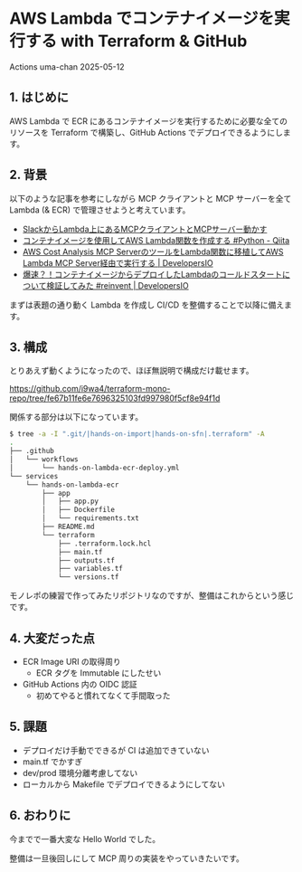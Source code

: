 # AWS Lambda でコンテナイメージを実行する with Terraform & GitHub
Actions
uma-chan
2025-05-12

## 1. はじめに

AWS Lambda で ECR
にあるコンテナイメージを実行するために必要な全てのリソースを Terraform
で構築し、GitHub Actions でデプロイできるようにします。

## 2. 背景

以下のような記事を参考にしながら MCP クライアントと MCP サーバーを全て
Lambda (& ECR) で管理させようと考えています。

- [SlackからLambda上にあるMCPクライアントとMCPサーバー動かす](https://zenn.dev/georgia1/articles/214056407379b2)
- [コンテナイメージを使用してAWS Lambda関数を作成する \#Python -
  Qiita](https://qiita.com/kyamamoto9120/items/f1cda89ffc7cb5254f17)
- [AWS Cost Analysis MCP ServerのツールをLambda関数に移植してAWS Lambda
  MCP Server経由で実行する \|
  DevelopersIO](https://dev.classmethod.jp/articles/securing-mcp-tools-with-aws-lambda-integration/)
- [爆速？！コンテナイメージからデプロイしたLambdaのコールドスタートについて検証してみた
  \#reinvent \|
  DevelopersIO](https://dev.classmethod.jp/articles/measure-container-image-lambda-coldstart/)

まずは表題の通り動く Lambda を作成し CI/CD
を整備することで以降に備えます。

## 3. 構成

とりあえず動くようになったので、ほぼ無説明で構成だけ載せます。

<https://github.com/i9wa4/terraform-mono-repo/tree/fe67b11fe6e7696325103fd997980f5cf8e94f1d>

関係する部分は以下になっています。

``` sh
$ tree -a -I ".git/|hands-on-import|hands-on-sfn|.terraform" -A
.
├── .github
│   └── workflows
│       └── hands-on-lambda-ecr-deploy.yml
└── services
    └── hands-on-lambda-ecr
        ├── app
        │   ├── app.py
        │   ├── Dockerfile
        │   └── requirements.txt
        ├── README.md
        └── terraform
            ├── .terraform.lock.hcl
            ├── main.tf
            ├── outputs.tf
            ├── variables.tf
            └── versions.tf
```

モノレポの練習で作ってみたリポジトリなのですが、整備はこれからという感じです。

## 4. 大変だった点

- ECR Image URI の取得周り
  - ECR タグを Immutable にしたせい
- GitHub Actions 内の OIDC 認証
  - 初めてやると慣れてなくて手間取った

## 5. 課題

- デプロイだけ手動でできるが CI は追加できていない
- main.tf でかすぎ
- dev/prod 環境分離考慮してない
- ローカルから Makefile でデプロイできるようにしてない

## 6. おわりに

今までで一番大変な Hello World でした。

整備は一旦後回しにして MCP 周りの実装をやっていきたいです。
